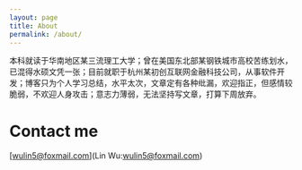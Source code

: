 ```yaml
---
layout: page
title: About
permalink: /about/
---
```

本科就读于华南地区某三流理工大学；曾在美国东北部某钢铁城市高校苦练划水，已混得水硕文凭一张；目前就职于杭州某初创互联网金融科技公司，从事软件开发；博客只为个人学习总结，水平太次，文章定有各种纰漏，欢迎指正，但感情较脆弱，不欢迎人身攻击；意志力薄弱，无法坚持写文章，打算下周放弃。

# Contact me
[wulin5@foxmail.com](Lin Wu:wulin5@foxmail.com)

